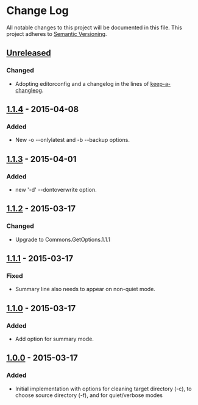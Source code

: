 ﻿# Change Log
All notable changes to this project will be documented in this file.
This project adheres to [Semantic Versioning](http://semver.org/).

## [Unreleased][unreleased]
### Changed
- Adopting editorconfig and a changelog in the lines of [keep-a-changleog](https://github.com/olivierlacan/keep-a-changelog).

## [1.1.4] - 2015-04-08
### Added
- New -o --onlylatest and -b --backup options.

## [1.1.3] - 2015-04-01
### Added
- new '-d' --dontoverwrite option.

## [1.1.2] - 2015-03-17
### Changed
- Upgrade to Commons.GetOptions.1.1.1

## [1.1.1] - 2015-03-17
### Fixed
- Summary line also needs to appear on non-quiet mode.

## [1.1.0] - 2015-03-17
### Added
- Add option for summary mode.

## [1.0.0] - 2015-03-17
### Added
- Initial implementation with options for cleaning target directory (-c),
to choose source directory (-f), and for quiet/verbose modes


[unreleased]: https://github.com/managed-commons/cpdeploy/compare/76917b796954987575874eba8a4297527f08a8c9...HEAD
[1.1.4]: https://github.com/managed-commons/cpdeploy/compare/f548d8adbf221ae54cf7e4c2d18df026a4533a63...76917b796954987575874eba8a4297527f08a8c9
[1.1.3]: https://github.com/managed-commons/cpdeploy/compare/4b1e8ececc9ec52eaba7265422c3dd3277dd1ff8...f548d8adbf221ae54cf7e4c2d18df026a4533a63
[1.1.2]: https://github.com/managed-commons/cpdeploy/compare/4c29fd649497aecd760a23654241bec0de63925f...4b1e8ececc9ec52eaba7265422c3dd3277dd1ff8
[1.1.1]: https://github.com/managed-commons/cpdeploy/compare/c6abf5ce08f10c9f187d3354ef738c92288fae14...4c29fd649497aecd760a23654241bec0de63925f
[1.1.0]: https://github.com/managed-commons/cpdeploy/compare/6137594149516a71ec3e76e05dda692db381e0de...c6abf5ce08f10c9f187d3354ef738c92288fae14
[1.0.0]: https://github.com/managed-commons/cpdeploy/compare/907e2fa8fdbc2ebd2f3cdcd695db6f51cc2e5757...6137594149516a71ec3e76e05dda692db381e0de
